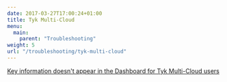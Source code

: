 ```yaml
---
date: 2017-03-27T17:00:24+01:00
title: Tyk Multi-Cloud
menu:
  main:
    parent: "Troubleshooting"
weight: 5
url: "/troubleshooting/tyk-multi-cloud"
---
```


[Key information doesn\'t appear in the Dashboard for Tyk Multi-Cloud users](/docs/troubleshooting/tyk-multi-cloud/token-information-doesnt-appear-dashboard-tyk-multi-cloud-users/)

